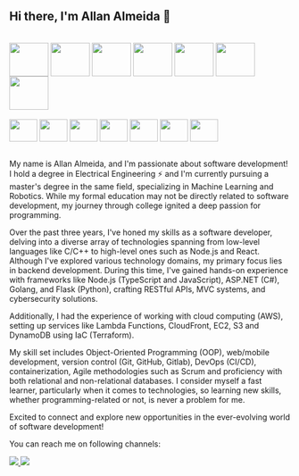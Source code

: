 ## Hi there, I'm Allan Almeida 👋

<div style="display: inline_block"><br>
  <img align="center" height="60" width="70" src="https://cdn.jsdelivr.net/gh/devicons/devicon@latest/icons/nodejs/nodejs-original-wordmark.svg" />
  <img align="center" height="60" width="70" src="https://cdn.jsdelivr.net/gh/devicons/devicon@latest/icons/typescript/typescript-original.svg" />
  <img align="center" height="60" width="70" src="https://cdn.jsdelivr.net/gh/devicons/devicon@latest/icons/javascript/javascript-original.svg" />
  <img align="center" height="60" width="70" src="https://cdn.jsdelivr.net/gh/devicons/devicon@latest/icons/jest/jest-plain.svg" />
  <img align="center" height="60" width="70" src="https://cdn.jsdelivr.net/gh/devicons/devicon@latest/icons/amazonwebservices/amazonwebservices-original-wordmark.svg" />
  <img align="center" height="60" width="70" src="https://cdn.jsdelivr.net/gh/devicons/devicon@latest/icons/dynamodb/dynamodb-original.svg" />
  <img align="center" height="60" width="70" src="https://cdn.jsdelivr.net/gh/devicons/devicon@latest/icons/go/go-original-wordmark.svg" />
  <br>
</div>

<div style="display: inline_block"><br>
  <img align="center" height="40" width="50" src="https://cdn.jsdelivr.net/gh/devicons/devicon@latest/icons/c/c-original.svg" />
  <img align="center" height="40" width="50" src="https://cdn.jsdelivr.net/gh/devicons/devicon@latest/icons/cplusplus/cplusplus-plain.svg" />
  <img align="center" height="40" width="50" src="https://cdn.jsdelivr.net/gh/devicons/devicon@latest/icons/csharp/csharp-original.svg" />
  <img align="center" height="40" width="50" src="https://cdn.jsdelivr.net/gh/devicons/devicon@latest/icons/ros/ros-original-wordmark.svg" />
  <img align="center" height="40" width="50" src="https://cdn.jsdelivr.net/gh/devicons/devicon@latest/icons/java/java-original-wordmark.svg" />
  <img align="center" height="40" width="50" src="https://cdn.jsdelivr.net/gh/devicons/devicon@latest/icons/python/python-original.svg" />
  <img align="center" height="40" width="50" src="https://cdn.jsdelivr.net/gh/devicons/devicon@latest/icons/react/react-original-wordmark.svg" />    
</div>
<br/>

My name is Allan Almeida, and I'm passionate about software development! I hold a degree in Electrical Engineering ⚡️ and I'm currently pursuing a master's degree in the same field, specializing in Machine Learning and Robotics. While my formal education may not be directly related to software development, my journey through college ignited a deep passion for programming.

Over the past three years, I've honed my skills as a software developer, delving into a diverse array of technologies spanning from low-level languages like C/C++ to high-level ones such as Node.js and React. Although I've explored various technology domains, my primary focus lies in backend development. During this time, I've gained hands-on experience with frameworks like Node.js (TypeScript and JavaScript), ASP.NET (C#), Golang, and Flask (Python), crafting RESTful APIs, MVC systems, and cybersecurity solutions.

Additionally, I had the experience of working with cloud computing (AWS), setting up services like Lambda Functions, CloudFront, EC2, S3 and DynamoDB using IaC (Terraform).

My skill set includes Object-Oriented Programming (OOP), web/mobile development, version control (Git, GitHub, Gitlab), DevOps (CI/CD), containerization, Agile methodologies such as Scrum and proficiency with both relational and non-relational databases. I consider myself a fast learner, particularly when it comes to technologies, so learning new skills, whether programming-related or not, is never a problem for me.

Excited to connect and explore new opportunities in the ever-evolving world of software development!

You can reach me on following channels:

<p align="left">
  <a href="https://www.linkedin.com/in/allan-almeida-419521a3/">
        <img src="https://img.shields.io/badge/linkedin-%230077B5.svg?&style=for-the-badge&logo=linkedin&logoColor=white" />
    </a>
    <a href="mailto:asallan3@gmail.com">
        <img src="https://img.shields.io/badge/Gmail-D14836?style=for-the-badge&logo=gmail&logoColor=white" />        
    </a>
</p>
